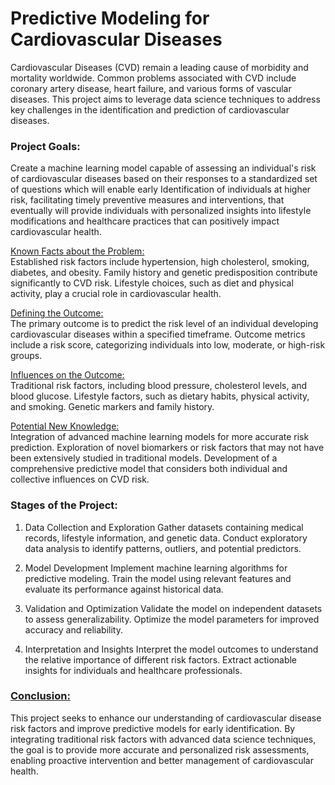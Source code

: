 # Predictive Modeling for Cardiovascular Diseases

Cardiovascular Diseases (CVD) remain a leading cause of morbidity and mortality worldwide. Common problems associated with CVD include coronary artery disease, heart failure, and various forms of vascular diseases. This project aims to leverage data science techniques to address key challenges in the identification and prediction of cardiovascular diseases.

### Project Goals:
Create a machine learning model capable of assessing an individual's risk of cardiovascular diseases based on their responses to a standardized set of questions which will enable early Identification of individuals at higher risk, facilitating timely preventive measures and interventions, that eventually will provide individuals with personalized insights into lifestyle modifications and healthcare practices that can positively impact cardiovascular health.

<ins>Known Facts about the Problem:</ins><br>
Established risk factors include hypertension, high cholesterol, smoking, diabetes, and obesity.
Family history and genetic predisposition contribute significantly to CVD risk.
Lifestyle choices, such as diet and physical activity, play a crucial role in cardiovascular health.

<ins>Defining the Outcome:</ins><br>
The primary outcome is to predict the risk level of an individual developing cardiovascular diseases within a specified timeframe.
Outcome metrics include a risk score, categorizing individuals into low, moderate, or high-risk groups.

<ins>Influences on the Outcome:</ins><br>
Traditional risk factors, including blood pressure, cholesterol levels, and blood glucose.
Lifestyle factors, such as dietary habits, physical activity, and smoking.
Genetic markers and family history.

<ins>Potential New Knowledge:</ins><br>
Integration of advanced machine learning models for more accurate risk prediction.
Exploration of novel biomarkers or risk factors that may not have been extensively studied in traditional models.
Development of a comprehensive predictive model that considers both individual and collective influences on CVD risk.

### Stages of the Project:

1. Data Collection and Exploration
Gather datasets containing medical records, lifestyle information, and genetic data.
Conduct exploratory data analysis to identify patterns, outliers, and potential predictors.

2. Model Development
Implement machine learning algorithms for predictive modeling.
Train the model using relevant features and evaluate its performance against historical data.

3. Validation and Optimization
Validate the model on independent datasets to assess generalizability.
Optimize the model parameters for improved accuracy and reliability.

4. Interpretation and Insights
Interpret the model outcomes to understand the relative importance of different risk factors.
Extract actionable insights for individuals and healthcare professionals.

### <ins>Conclusion:</ins><br>
This project seeks to enhance our understanding of cardiovascular disease risk factors and improve predictive models for early identification. By integrating traditional risk factors with advanced data science techniques, the goal is to provide more accurate and personalized risk assessments, enabling proactive intervention and better management of cardiovascular health.
